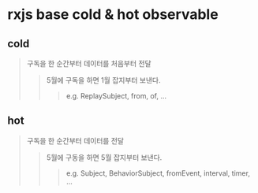 # rxjs base cold & hot observable

## cold

> 구독을 한 순간부터 데이터를 처음부터 전달
>
> > 5월에 구독을 하면 1월 잡지부터 보낸다.
> >
> > > e.g. ReplaySubject, from, of, ...

## hot

> 구독을 한 순간부터 데이터를 전달
>
> > 5월에 구동을 하면 5월 잡지부터 보낸다.
> >
> > > e.g. Subject, BehaviorSubject, fromEvent, interval, timer, ...
